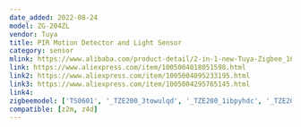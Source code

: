 ```yaml
---
date_added: 2022-08-24
model: ZG-204ZL
vendor: Tuya
title: PIR Motion Detector and Light Sensor
category: sensor
mlink: https://www.alibaba.com/product-detail/2-in-1-new-Tuya-Zigbee_1600549013461.html
link: https://www.aliexpress.com/item/1005004018051598.html
link2: https://www.aliexpress.com/item/1005004095233195.html
link3: https://www.aliexpress.com/item/1005004295765145.html
link4: 
zigbeemodel: ['TS0601', '_TZE200_3towulqd', '_TZE200_1ibpyhdc', '_TZE200_bh3n6gk8']
compatible: [z2m, z4d]
---
```

